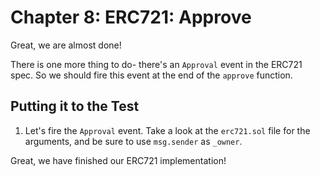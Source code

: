 # Chapter 8: ERC721: Approve

Great, we are almost done!

There is one more thing to do- there's an `Approval` event in the ERC721 spec. So we should fire this event at the end of the `approve` function.

## Putting it to the Test

1.  Let's fire the `Approval` event. Take a look at the `erc721.sol` file for the arguments, and be sure to use `msg.sender` as `_owner`.

Great, we have finished our ERC721 implementation!
